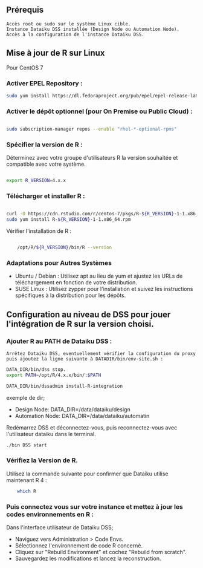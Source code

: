 ## Prérequis

    Accès root ou sudo sur le système Linux cible.
    Instance Dataiku DSS installée (Design Node ou Automation Node).
    Accès à la configuration de l'instance Dataiku DSS.
    
## Mise à jour de R sur Linux
Pour CentOS 7

### Activer EPEL Repository :
```bash
sudo yum install https://dl.fedoraproject.org/pub/epel/epel-release-latest-7.noarch.rpm
```
### Activer le dépôt optionnel (pour On Premise ou Public Cloud) :

```bash

sudo subscription-manager repos --enable "rhel-*-optional-rpms"
```
### Spécifier la version de R :
Déterminez avec votre groupe d'utilisateurs R la version souhaitée et compatible avec votre système.
```bash

export R_VERSION=4.x.x
```
### Télécharger et installer R :

```bash

curl -O https://cdn.rstudio.com/r/centos-7/pkgs/R-${R_VERSION}-1-1.x86_64.rpm
sudo yum install R-${R_VERSION}-1-1.x86_64.rpm
```
Vérifier l'installation de R :

```bash

    /opt/R/${R_VERSION}/bin/R --version
```
### Adaptations pour Autres Systèmes

- Ubuntu / Debian : Utilisez apt au lieu de yum et ajustez les URLs de téléchargement en fonction de votre distribution.
- SUSE Linux : Utilisez zypper pour l'installation et suivez les instructions spécifiques à la distribution pour les dépôts.

## Configuration au niveau de DSS pour jouer l'intégration de R sur la version choisi.

### Ajouter R au PATH de Dataiku DSS :
    Arrêtez Dataiku DSS, eventuellement vérifier la configuration du proxy puis ajoutez la ligne suivante à DATADIR/bin/env-site.sh :
```bash
DATA_DIR/bin/dss stop.
export PATH=/opt/R/4.x.x/bin/:$PATH

DATA_DIR/bin/dssadmin install-R-integration

```
exemple de dir;
- Design Node: DATA_DIR=/data/dataiku/design
- Automation Node: DATA_DIR=/data/dataiku/automatin


Redémarrez DSS et déconnectez-vous, puis reconnectez-vous avec l'utilisateur dataiku dans le terminal.

```bash
./bin DSS start
```

### Vérifiez la Version de R.
Utilisez la commande suivante pour confirmer que Dataiku utilise maintenant R 4 :
```bash
    which R
```
### Puis connectez vous sur votre instance et mettez à jour les codes environnements en R :

Dans l'interface utilisateur de Dataiku DSS;
- Naviguez vers Administration > Code Envs.
- Sélectionnez l'environnement de code R concerné.
- Cliquez sur "Rebuild Environment" et cochez "Rebuild from scratch".
- Sauvegardez les modifications et lancez la reconstruction.
